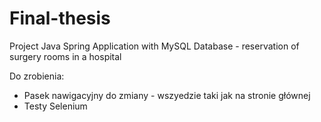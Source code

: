 # Final-thesis
Project Java Spring Application with MySQL Database - reservation of surgery rooms in a hospital

Do zrobienia:
- Pasek nawigacyjny do zmiany - wszyedzie taki jak na stronie głównej 
- Testy Selenium

